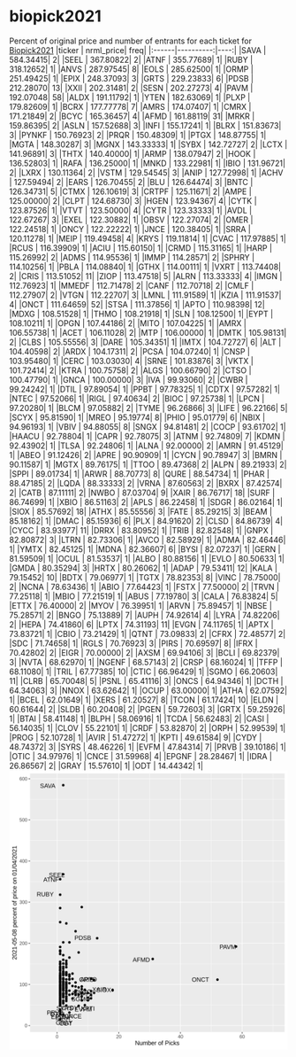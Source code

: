# biopick2021
Percent of original price and number of entrants for each ticket for [Biopick2021](https://twitter.com/hashtag/Biopick2021)
|ticker | nrml_price| freq|
|:------|----------:|----:|
|SAVA   |  584.34415|    2|
|SEEL   |  367.80822|    2|
|ATNF   |  355.77689|    1|
|RUBY   |  318.12652|    1|
|ANVS   |  287.97545|    8|
|EOLS   |  285.62500|    1|
|ORMP   |  251.49425|    1|
|EPIX   |  248.37093|    3|
|GRTS   |  229.23833|    6|
|PDSB   |  212.28070|   13|
|XXII   |  202.31481|    2|
|SESN   |  202.27273|    4|
|PAVM   |  192.07048|   58|
|ALDX   |  191.11792|    1|
|YTEN   |  182.63069|    1|
|PLXP   |  179.82609|    1|
|BCRX   |  177.77778|    7|
|AMRS   |  174.07407|    1|
|CMRX   |  171.21849|    2|
|BCYC   |  165.36457|    4|
|AFMD   |  161.88119|   31|
|MRKR   |  159.86395|    2|
|ASLN   |  157.52688|    3|
|INFI   |  155.17241|    1|
|BLRX   |  151.83673|    3|
|PYNKF  |  150.76923|    2|
|PRQR   |  150.48309|    1|
|PTGX   |  148.87755|    1|
|MGTA   |  148.30287|    3|
|MGNX   |  143.33333|    1|
|SYBX   |  142.72727|    2|
|LCTX   |  141.96891|    3|
|THTX   |  140.40000|    1|
|ARMP   |  138.07947|    2|
|HOOK   |  136.52803|    1|
|RAFA   |  136.25000|    1|
|MNKD   |  133.22981|    1|
|IBIO   |  131.96721|    2|
|LXRX   |  130.11364|    2|
|VSTM   |  129.54545|    3|
|ANIP   |  127.72998|    1|
|ACHV   |  127.59494|    2|
|EARS   |  126.70455|    2|
|BLU    |  126.64474|    3|
|BNTC   |  126.34731|    5|
|CTMX   |  126.10619|    3|
|CRTPF  |  125.11671|    2|
|AMPE   |  125.00000|    2|
|CLPT   |  124.68730|    3|
|HGEN   |  123.94367|    4|
|CYTK   |  123.87526|    1|
|VTVT   |  123.50000|    4|
|CYTR   |  123.33333|    1|
|AVDL   |  122.67267|    3|
|EXEL   |  122.30882|    1|
|OBSV   |  122.27074|    2|
|OMER   |  122.24518|    1|
|ONCY   |  122.22222|    1|
|JNCE   |  120.38405|    1|
|SRRA   |  120.11278|    1|
|MEIP   |  119.49458|    4|
|KRYS   |  119.11814|    1|
|CVAC   |  117.97885|    1|
|RCUS   |  116.39909|    1|
|ACIU   |  115.60150|    1|
|CRMD   |  115.31165|    1|
|HARP   |  115.26992|    2|
|ADMS   |  114.95536|    1|
|IMMP   |  114.28571|    2|
|SPHRY  |  114.10256|    1|
|PBLA   |  114.08840|    1|
|GTHX   |  114.00111|    1|
|VXRT   |  113.74408|    2|
|CRIS   |  113.51052|   11|
|ZIOP   |  113.47518|    5|
|ALRN   |  113.33333|    4|
|IMGN   |  112.76923|    1|
|MMEDF  |  112.71478|    2|
|CANF   |  112.70718|    2|
|CMLF   |  112.27907|    2|
|VTGN   |  112.22707|    3|
|LMNL   |  111.91589|    1|
|KZIA   |  111.91537|    4|
|ONCT   |  111.64659|   52|
|STSA   |  111.37856|    1|
|APTO   |  110.98398|   12|
|MDXG   |  108.51528|    1|
|THMO   |  108.21918|    1|
|SLN    |  108.12500|    1|
|EYPT   |  108.10211|    1|
|OPGN   |  107.44186|    2|
|MITO   |  107.04225|    1|
|AMRX   |  106.55738|    1|
|ACET   |  106.11028|    2|
|MTP    |  106.00000|    1|
|DMTK   |  105.98131|    2|
|CLBS   |  105.55556|    3|
|DARE   |  105.34351|    1|
|IMTX   |  104.72727|    6|
|ALT    |  104.40598|    2|
|ARDX   |  104.17311|    2|
|PCSA   |  104.07240|    1|
|CNSP   |  103.95480|    1|
|CERC   |  103.03030|    4|
|SRNE   |  101.83876|    3|
|VKTX   |  101.72414|    2|
|KTRA   |  100.75758|    2|
|ALGS   |  100.66790|    2|
|CTSO   |  100.47790|    1|
|GNCA   |  100.00000|    3|
|IVA    |   99.93060|    2|
|CWBR   |   99.24242|    1|
|DTIL   |   97.89054|    1|
|PPBT   |   97.78325|    1|
|CDTX   |   97.57282|    1|
|NTEC   |   97.52066|    1|
|RIGL   |   97.40634|    2|
|BIOC   |   97.25738|    1|
|LPCN   |   97.20280|    1|
|BLCM   |   97.05882|    2|
|TYME   |   96.26866|    3|
|LIFE   |   96.22166|    5|
|SCYX   |   95.81590|    1|
|MREO   |   95.19774|    8|
|PHIO   |   95.01779|    6|
|NBIX   |   94.96193|    1|
|VBIV   |   94.88055|    8|
|SNGX   |   94.81481|    2|
|COCP   |   93.61702|    1|
|HAACU  |   92.78804|    1|
|CAPR   |   92.78075|    3|
|ATNM   |   92.74809|    7|
|KDMN   |   92.43902|    1|
|TLSA   |   92.24806|    1|
|ALNA   |   92.00000|    2|
|AMRN   |   91.45129|    1|
|ABEO   |   91.12426|    2|
|APRE   |   90.90909|    1|
|CYCN   |   90.78947|    3|
|BMRN   |   90.11587|    1|
|MGTX   |   89.76175|    1|
|TTOO   |   89.47368|    2|
|ALPN   |   89.21933|    2|
|SPPI   |   89.01734|    1|
|ARWR   |   88.70773|    8|
|QURE   |   88.54734|    1|
|PHAR   |   88.47185|    2|
|LQDA   |   88.33333|    2|
|VRNA   |   87.60563|    2|
|BXRX   |   87.42574|    2|
|CATB   |   87.11111|    2|
|NWBO   |   87.03704|    9|
|XAIR   |   86.76717|   18|
|SURF   |   86.74699|    1|
|XBIO   |   86.51163|    2|
|APLS   |   86.22458|    1|
|SDGR   |   86.02164|    1|
|SIOX   |   85.57692|   18|
|ATHX   |   85.55556|    3|
|FATE   |   85.29215|    3|
|BEAM   |   85.18162|    1|
|DMAC   |   85.15936|    6|
|PLX    |   84.91620|    2|
|CLSD   |   84.86739|    4|
|CYCC   |   83.93977|   11|
|DRRX   |   83.80952|    1|
|TRIB   |   82.82548|    1|
|GNPX   |   82.80872|    3|
|LTRN   |   82.73306|    1|
|AVCO   |   82.58929|    1|
|ADMA   |   82.46446|    1|
|YMTX   |   82.45125|    1|
|MDNA   |   82.36607|    6|
|BYSI   |   82.07237|    1|
|GERN   |   81.59509|    1|
|OCUL   |   81.53537|    1|
|ALBO   |   80.88156|    1|
|EVLO   |   80.50633|    1|
|GMDA   |   80.35294|    3|
|HRTX   |   80.26062|    1|
|ADAP   |   79.53411|   12|
|KALA   |   79.15452|   10|
|BDTX   |   79.06977|    1|
|TGTX   |   78.82353|    8|
|VINC   |   78.75000|    2|
|NCNA   |   78.63436|    1|
|ABIO   |   77.64423|    1|
|FSTX   |   77.50000|    2|
|TRVN   |   77.25118|    1|
|MBIO   |   77.21519|    1|
|ABUS   |   77.19780|    3|
|CALA   |   76.83824|    5|
|ETTX   |   76.40000|    2|
|MYOV   |   76.39951|    1|
|ARVN   |   75.89457|    1|
|NBSE   |   75.28571|    2|
|BNGO   |   75.13889|    7|
|AUPH   |   74.92614|    4|
|LYRA   |   74.82206|    2|
|HEPA   |   74.41860|    6|
|LPTX   |   74.31193|   11|
|EVGN   |   74.11765|    1|
|APTX   |   73.83721|    1|
|CBIO   |   73.21429|    1|
|QTNT   |   73.09833|    2|
|CFRX   |   72.48577|    2|
|SDC    |   71.74658|    1|
|RGLS   |   70.76923|    3|
|PIRS   |   70.69597|    8|
|IFRX   |   70.42802|    2|
|EIGR   |   70.00000|    2|
|AXSM   |   69.94106|    3|
|BCLI   |   69.82379|    3|
|NVTA   |   68.62970|    1|
|NGENF  |   68.57143|    2|
|CRSP   |   68.16024|    1|
|TFFP   |   68.11080|    1|
|TRIL   |   67.77385|   10|
|CTIC   |   66.96429|    1|
|SGMO   |   66.20603|   11|
|CLRB   |   65.70048|    5|
|PSNL   |   65.41116|    3|
|ONCS   |   64.94346|    1|
|DCTH   |   64.34063|    3|
|NNOX   |   63.62642|    1|
|OCUP   |   63.00000|    1|
|ATHA   |   62.07592|    1|
|BCEL   |   62.01649|    1|
|XERS   |   61.20527|    8|
|TCON   |   61.17424|   10|
|ELDN   |   60.61644|    2|
|SLDB   |   60.20408|    2|
|PGEN   |   59.72603|    3|
|GRTX   |   59.25926|    1|
|BTAI   |   58.41148|    1|
|BLPH   |   58.06916|    1|
|TCDA   |   56.62483|    2|
|CASI   |   56.14035|    1|
|CLOV   |   55.22101|    1|
|CRDF   |   53.82870|    2|
|ORPH   |   52.99539|    1|
|PROG   |   52.10728|    1|
|AVIR   |   51.47272|    1|
|KPTI   |   49.61584|    9|
|CYDY   |   48.74372|    3|
|SYRS   |   48.46226|    1|
|EVFM   |   47.84314|    7|
|PRVB   |   39.10186|    1|
|OTIC   |   34.97976|    1|
|CNCE   |   31.59968|    4|
|EPGNF  |   28.28467|    1|
|IDRA   |   26.86567|    2|
|GRAY   |   15.57610|    1|
|ODT    |   14.44342|    1|
![retvspicks](biopicks.png?raw=true)
